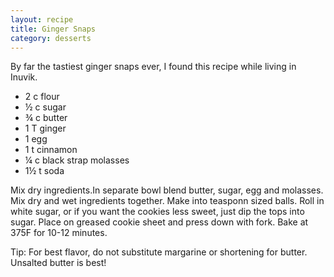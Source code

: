 ```yaml
---
layout: recipe
title: Ginger Snaps
category: desserts
---
```

By far the tastiest ginger snaps ever, I found this recipe while living in Inuvik.

- 2 c flour
- ½ c sugar
- ¾ c butter
- 1 T ginger
- 1 egg
- 1 t cinnamon
- ¼ c black strap molasses
- 1½ t soda

Mix dry ingredients.In separate bowl blend butter, sugar, egg and molasses.
Mix dry and wet ingredients together.
Make into teasponn sized balls. Roll in white sugar, or if you want the cookies less sweet, just dip the tops into sugar.
Place on greased cookie sheet and press down with fork. 
Bake at 375F for 10-12 minutes.

Tip:  For best flavor, do not substitute margarine or shortening for butter.  Unsalted butter is best!

